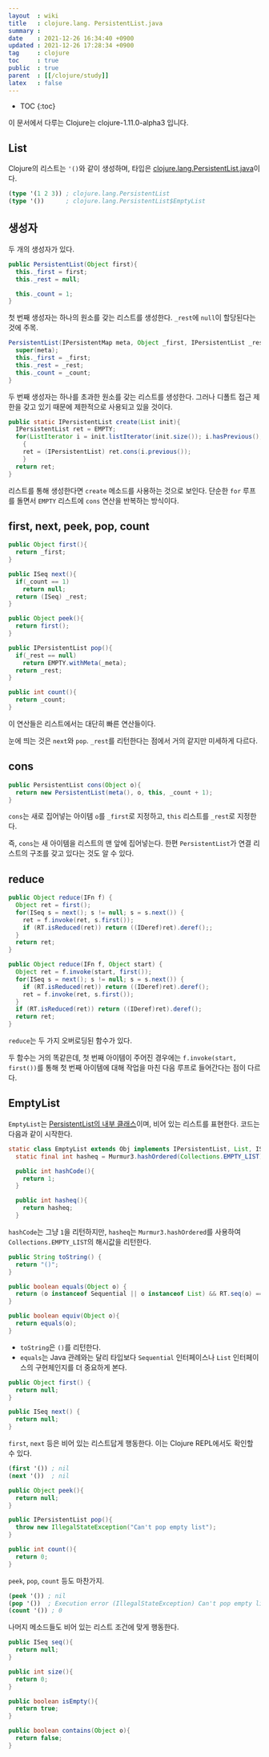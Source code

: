 ```yaml
---
layout  : wiki
title   : clojure.lang. PersistentList.java
summary : 
date    : 2021-12-26 16:34:40 +0900
updated : 2021-12-26 17:28:34 +0900
tag     : clojure
toc     : true
public  : true
parent  : [[/clojure/study]]
latex   : false
---
```

* TOC
{:toc}

이 문서에서 다루는 Clojure는 clojure-1.11.0-alpha3 입니다.

## List

Clojure의 리스트는 `'()`와 같이 생성하며, 타입은 [clojure.lang.PersistentList.java]( https://github.com/clojure/clojure/blob/clojure-1.11.0-alpha3/src/jvm/clojure/lang/PersistentList.java )이다.

```clojure
(type '(1 2 3)) ; clojure.lang.PersistentList
(type '())      ; clojure.lang.PersistentList$EmptyList
```

## 생성자

두 개의 생성자가 있다.

```java
public PersistentList(Object first){
  this._first = first;
  this._rest = null;

  this._count = 1;
}
```

첫 번째 생성자는 하나의 원소를 갖는 리스트를 생성한다. `_rest`에 `null`이 할당된다는 것에 주목.

```java
PersistentList(IPersistentMap meta, Object _first, IPersistentList _rest, int _count){
  super(meta);
  this._first = _first;
  this._rest = _rest;
  this._count = _count;
}
```

두 번째 생성자는 하나를 초과한 원소를 갖는 리스트를 생성한다. 그러나 디폴트 접근 제한을 갖고 있기 때문에 제한적으로 사용되고 있을 것이다.

```java
public static IPersistentList create(List init){
  IPersistentList ret = EMPTY;
  for(ListIterator i = init.listIterator(init.size()); i.hasPrevious();)
    {
    ret = (IPersistentList) ret.cons(i.previous());
    }
  return ret;
}
```

리스트를 통해 생성한다면 `create` 메소드를 사용하는 것으로 보인다.
단순한 `for` 루프를 돌면서 `EMPTY` 리스트에 `cons` 연산을 반복하는 방식이다.

## first, next, peek, pop, count

```java
public Object first(){
  return _first;
}

public ISeq next(){
  if(_count == 1)
    return null;
  return (ISeq) _rest;
}

public Object peek(){
  return first();
}

public IPersistentList pop(){
  if(_rest == null)
    return EMPTY.withMeta(_meta);
  return _rest;
}

public int count(){
  return _count;
}
```

이 연산들은 리스트에서는 대단히 빠른 연산들이다.

눈에 띄는 것은 `next`와 `pop`. `_rest`를 리턴한다는 점에서 거의 같지만 미세하게 다르다.


## cons

```java
public PersistentList cons(Object o){
  return new PersistentList(meta(), o, this, _count + 1);
}
```

`cons`는 새로 집어넣는 아이템 `o`를 `_first`로 지정하고, `this` 리스트를 `_rest`로 지정한다.

즉, `cons`는 새 아이템을 리스트의 맨 앞에 집어넣는다. 한편 `PersistentList`가 연결 리스트의 구조를 갖고 있다는 것도 알 수 있다.

## reduce

```java
public Object reduce(IFn f) {
  Object ret = first();
  for(ISeq s = next(); s != null; s = s.next()) {
    ret = f.invoke(ret, s.first());
    if (RT.isReduced(ret)) return ((IDeref)ret).deref();;
  }
  return ret;
}

public Object reduce(IFn f, Object start) {
  Object ret = f.invoke(start, first());
  for(ISeq s = next(); s != null; s = s.next()) {
    if (RT.isReduced(ret)) return ((IDeref)ret).deref();
    ret = f.invoke(ret, s.first());
  }
  if (RT.isReduced(ret)) return ((IDeref)ret).deref();
  return ret;
}
```

`reduce`는 두 가지 오버로딩된 함수가 있다.

두 함수는 거의 똑같은데, 첫 번째 아이템이 주어진 경우에는 `f.invoke(start, first())`를 통해 첫 번째 아이템에 대해 작업을 마친 다음 루프로 들어간다는 점이 다르다.



## EmptyList

`EmptyList`는 [PersistentList의 내부 클래스]( https://github.com/clojure/clojure/blob/clojure-1.11.0-alpha3/src/jvm/clojure/lang/PersistentList.java#L151 )이며, 비어 있는 리스트를 표현한다. 코드는 다음과 같이 시작한다.

```java
static class EmptyList extends Obj implements IPersistentList, List, ISeq, Counted, IHashEq {
  static final int hasheq = Murmur3.hashOrdered(Collections.EMPTY_LIST);

  public int hashCode(){
    return 1;
  }

  public int hasheq(){
    return hasheq;
  }
```

`hashCode`는 그냥 `1`을 리턴하지만, `hasheq`는 `Murmur3.hashOrdered`를 사용하여 `Collections.EMPTY_LIST`의 해시값을 리턴한다.

```java
public String toString() {
  return "()";
}

public boolean equals(Object o) {
  return (o instanceof Sequential || o instanceof List) && RT.seq(o) == null;
}

public boolean equiv(Object o){
  return equals(o);
}
```

- `toString`은 `()`를 리턴한다.
- `equals`는 Java 관례와는 달리 타입보다 `Sequential` 인터페이스나 `List` 인터페이스의 구현체인지를 더 중요하게 본다.

```java
public Object first() {
  return null;
}

public ISeq next() {
  return null;
}
```

`first`, `next` 등은 비어 있는 리스트답게 행동한다. 이는 Clojure REPL에서도 확인할 수 있다.

```clojure
(first '()) ; nil
(next '())  ; nil
```

```java
public Object peek(){
  return null;
}

public IPersistentList pop(){
  throw new IllegalStateException("Can't pop empty list");
}

public int count(){
  return 0;
}
```

`peek`, `pop`, `count` 등도 마찬가지.

```clojure
(peek '()) ; nil
(pop '())  ; Execution error (IllegalStateException) Can't pop empty list
(count '()) ; 0
```

나머지 메소드들도 비어 있는 리스트 조건에 맞게 행동한다.

```java
public ISeq seq(){
  return null;
}

public int size(){
  return 0;
}

public boolean isEmpty(){
  return true;
}

public boolean contains(Object o){
  return false;
}
```


